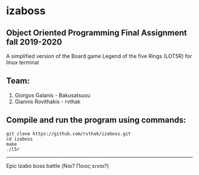 # izaboss

## Object Oriented Programming Final Assignment fall 2019-2020

A simplified version of the Board game Legend of the five Rings (LOT5R) for linux terminal

## Team:
1) Giorgos Galanis - Bakusatsuou
2) Giannis Rovithakis - rvthak

## Compile and run the program using commands:

    git clone https://github.com/rvthak/izaboss.git
    cd izaboss
    make
    ./l5r
    
--------------------------------------------------------------------------------------
Epic Izabo boss battle (Ναι? Ποιος ειναι?)
